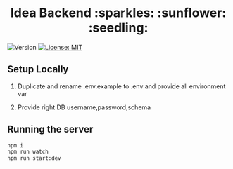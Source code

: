 <h1 align="center">Idea Backend :sparkles: :sunflower: :seedling:</h1>
<p>
  <img alt="Version" src="https://img.shields.io/badge/version-1.0.0-blue.svg?cacheSeconds=2592000" />
  <a href="#" target="_blank">
    <img alt="License: MIT" src="https://img.shields.io/badge/License-MIT-yellow.svg" />
  </a>
</p>

## Setup Locally

1. Duplicate and rename .env.example to .env and provide all environment var

2. Provide right DB username,password,schema

## Running the server

```sh
npm i
npm run watch
npm run start:dev
```
